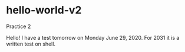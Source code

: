 # hello-world-v2
Practice 2

Hello! 
I have a test tomorrow on Monday June 29, 2020. 
For 2031 it is a written test on shell. 

